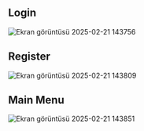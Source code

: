 ## Login
![Ekran görüntüsü 2025-02-21 143756](https://github.com/user-attachments/assets/a82cdb17-0a0b-4dd4-8ca2-f1caa34cadde)
## Register
![Ekran görüntüsü 2025-02-21 143809](https://github.com/user-attachments/assets/7e6894f3-e952-4c73-a1de-7f89e236138a)
## Main Menu
![Ekran görüntüsü 2025-02-21 143851](https://github.com/user-attachments/assets/d81f5bde-1ba6-4804-b988-3c6c600e445d)
